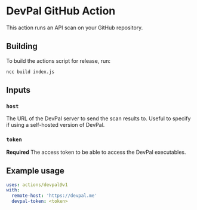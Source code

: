 # DevPal GitHub Action

This action runs an API scan on your GitHub repository.

## Building

To build the actions script for release, run:
```
ncc build index.js
```

## Inputs

### `host`

The URL of the DevPal server to send the scan results to. Useful to specify if using
a self-hosted version of DevPal.

### `token`

**Required** The access token to be able to access the DevPal executables.

## Example usage

```yaml
uses: actions/devpal@v1
with:
  remote-host: 'https://devpal.me'
  devpal-token: <token>
```